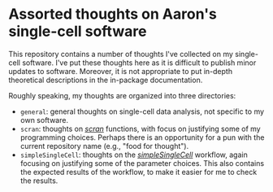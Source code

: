 # Assorted thoughts on Aaron's single-cell software

This repository contains a number of thoughts I've collected on my single-cell software.
I've put these thoughts here as it is difficult to publish minor updates to software.
Moreover, it is not appropriate to put in-depth theoretical descriptions in the in-package documentation.

Roughly speaking, my thoughts are organized into three directories:

- `general`: general thoughts on single-cell data analysis, not specific to my own software.
- `scran`: thoughts on [_scran_](https://github.com/MarioniLab) functions, with focus on justifying some of my programming choices.
   Perhaps there is an opportunity for a pun with the current repository name (e.g., "food for thought").
- `simpleSingleCell`: thoughts on the [_simpleSingleCell_](https://github.com/MarioniLab/BiocWorkflow2016) workflow, again focusing on justifying some of the parameter choices.
  This also contains the expected results of the workflow, to make it easier for me to check the results.
